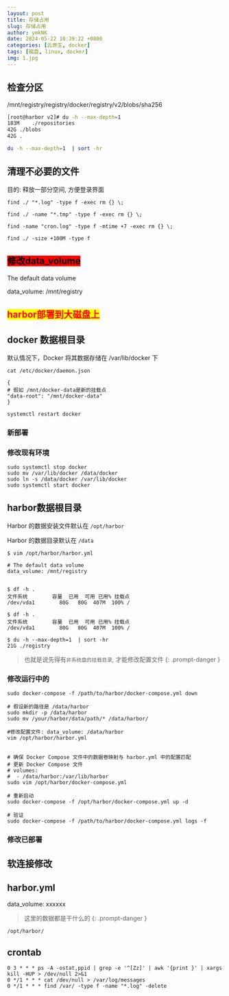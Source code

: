 ```yaml
---
layout: post
title: 存储占用
slug: 存储占用
author: ymkNK
date: 2024-05-22 10:39:22 +0800
categories: [云原生, docker]
tags: [磁盘, linux, docker]
img: 1.jpg
---
```



## 检查分区

/mnt/registry/registry/docker/registry/v2/blobs/sha256

```bash
[root@harbor v2]# du -h --max-depth=1
183M	./repositories
42G	./blobs
42G	.
```

```sh
du -h --max-depth=1  | sort -hr
```

## 清理不必要的文件

目的: 释放一部分空间, 方便登录界面

```
find ./ "*.log" -type f -exec rm {} \;
```

```
find ./ -name "*.tmp" -type f -exec rm {} \;
```

```
find -name "cron.log" -type f -mtime +7 -exec rm {} \;
```

```
find ./ -size +100M -type f
```

## <mark style="background-color:red;">修改data\_volume</mark>

The default data volume

data\_volume: /mnt/registry



## <mark style="color:red;">harbor部署到大磁盘上</mark>

## docker 数据根目录
默认情况下，Docker 将其数据存储在 /var/lib/docker 下

```shell
cat /etc/docker/daemon.json

{
# 假如 /mnt/docker-data是新的挂载点
"data-root": "/mnt/docker-data"
}

systemctl restart docker
```


### 新部署


### 修改现有环境

```shell
sudo systemctl stop docker
sudo mv /var/lib/docker /data/docker
sudo ln -s /data/docker /var/lib/docker
sudo systemctl start docker
```

## harbor数据根目录

Harbor 的数据安装文件默认在 `/opt/harbor`

Harbor 的数据目录默认在 `/data`

```shell
$ vim /opt/harbor/harbor.yml

# The default data volume
data_volume: /mnt/registry


$ df -h .
文件系统        容量  已用  可用 已用% 挂载点
/dev/vda1        80G   80G  407M  100% /

$ df -h .
文件系统        容量  已用  可用 已用% 挂载点
/dev/vda1        80G   80G  407M  100% /

$ du -h --max-depth=1  | sort -hr
21G	./registry
```

> 也就是说先得有`非系统盘的挂载目录`, 才能修改配置文件
{: .prompt-danger }

### 修改运行中的
```shell
sudo docker-compose -f /path/to/harbor/docker-compose.yml down

# 假设新的路径是 /data/harbor
sudo mkdir -p /data/harbor
sudo mv /your/harbor/data/path/* /data/harbor/

#修改配置文件: data_volume: /data/harbor
vim /opt/harbor/harbor.yml


# 确保 Docker Compose 文件中的数据卷映射与 harbor.yml 中的配置匹配
# 更新 Docker Compose 文件
# volumes:
#  - /data/harbor:/var/lib/harbor
sudo vim /opt/harbor/docker-compose.yml

# 重新启动
sudo docker-compose -f /opt/harbor/docker-compose.yml up -d

# 验证
sudo docker-compose -f /path/to/harbor/docker-compose.yml logs -f
```




### 修改已部署


## 软连接修改

## harbor.yml

data_volume: xxxxxx

> 这里的数据都是干什么的
{: .prompt-danger }



`/opt/harbor/`








## crontab
```shell
0 3 * * * ps -A -ostat,ppid | grep -e '^[Zz]' | awk '{print }' | xargs kill -HUP > /dev/null 2>&1
0 */1 * * * cat /dev/null > /var/log/messages
0 */1 * * * find /var/ -type f -name "*.log" -delete
```
